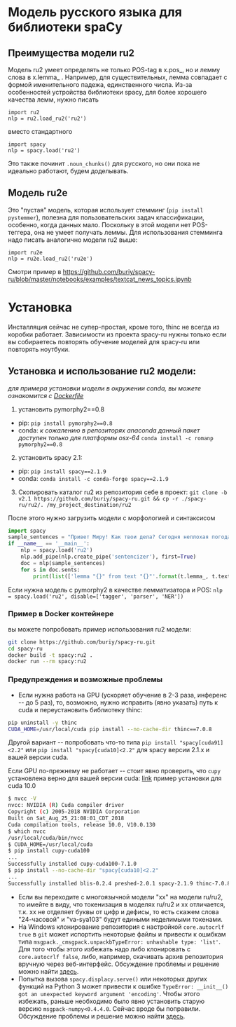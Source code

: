 # Модель русского языка для библиотеки spaCy

## Преимущества модели ru2
Модель ru2 умеет определять не только POS-tag в x.pos_, но и лемму слова в x.lemma_ . Например, для существительных, лемма совпадает с формой именительного падежа, единственного числа.
Из-за особенностей устройства библиотеки spacy, для более хорошего качества лемм, нужно писать
```
import ru2
nlp = ru2.load_ru2('ru2')
```
вместо стандартного
```
import spacy
nlp = spacy.load('ru2')
```

Это также починит `.noun_chunks()` для русского, но они пока не идеально работают, будем доделывать.

## Модель ru2e
Это "пустая" модель, которая использует стемминг (`pip install pystemmer`), полезна для пользовательских задач классификации, особенно, когда данных мало. Поскольку в этой модели нет POS-теггера, она не умеет получать леммы.
Для использования стемминга надо писать аналогично модели ru2 выше:
```
import ru2e
nlp = ru2e.load_ru2('ru2e')
```

Смотри пример в 
https://github.com/buriy/spacy-ru/blob/master/notebooks/examples/textcat_news_topics.ipynb

# Установка

Инсталляция сейчас не супер-простая, кроме того, thinc не всегда из коробки работает.
Зависимости из проекта spacy-ru нужны только если вы собираетесь повторять обучение моделей для spacy-ru или повторять ноутбуки.

## Установка и использование ru2 модели:
*для примера установки модели в окружении conda, вы можете ознакомится с [Dockerfile](Dockerfile)*
1. установить pymorphy2==0.8
- pip: `pip install pymorphy2==0.8`
- conda: *к сожалению в репозиторях anaconda данный пакет доступен только для платформы osx-64* `conda install -c romanp pymorphy2==0.8`	

2. установить spacy 2.1:
- pip: `pip install spacy==2.1.9`
- conda: `conda install -c conda-forge spacy==2.1.9`
3. Скопировать каталог ru2 из репозитория себе в проект: `git clone -b v2.1 https://github.com/buriy/spacy-ru.git && cp -r ./spacy-ru/ru2/. /my_project_destination/ru2 `
 
После этого нужно загрузить модели с морфологией и синтаксисом 
```python
import spacy
sample_sentences = "Привет Миру! Как твои дела? Сегодня неплохая погода."
if __name__ == '__main__':
    nlp = spacy.load('ru2')
    nlp.add_pipe(nlp.create_pipe('sentencizer'), first=True)
    doc = nlp(sample_sentences)
    for s in doc.sents:
    	print(list(['lemma "{}" from text "{}"'.format(t.lemma_, t.text) for t in s]))
``` 
Если нужна модель с pymorphy2 в качестве лемматизатора и POS: `nlp = spacy.load('ru2', disable=['tagger', 'parser', 'NER'])`

### Пример в Docker контейнере
вы можете попробовать пример использования ru2 модели:
```bash
git clone https://github.com/buriy/spacy-ru.git
cd spacy-ru
docker build -t spacy:ru2 .
docker run --rm spacy:ru2
```

### Предупреждения и возможные проблемы
 - Если нужна работа на GPU (ускоряет обучение в 2-3 раза, инференс -- до 5 раз), то, возможно, нужно исправить (явно указать) путь к cuda и переустановить библиотеку thinc:
```bash
pip uninstall -y thinc
CUDA_HOME=/usr/local/cuda pip install --no-cache-dir thinc==7.0.8
```
Другой вариант -- попробовать что-то типа `pip install "spacy[cuda91]<2.2"` или `pip install "spacy[cuda10]<2.2"` для spacy версии 2.1.x и вашей версии cuda.

Если GPU по-прежнему не работает -- стоит явно проверить, что `cupy` установлена верно для вашей версии cuda: [link](https://docs-cupy.chainer.org/en/stable/install.html#install-cupy)
пример установки для cuda 10.0
```bash
$ nvcc -V
nvcc: NVIDIA (R) Cuda compiler driver
Copyright (c) 2005-2018 NVIDIA Corporation
Built on Sat_Aug_25_21:08:01_CDT_2018
Cuda compilation tools, release 10.0, V10.0.130
$ which nvcc
/usr/local/cuda/bin/nvcc
$ CUDA_HOME=/usr/local/cuda
$ pip install cupy-cuda100
...
Successfully installed cupy-cuda100-7.1.0
$ pip install --no-cache-dir "spacy[cuda10]<2.2"
...
Successfully installed blis-0.2.4 preshed-2.0.1 spacy-2.1.9 thinc-7.0.8
```

- Если вы переходите с многоязычной модели "xx" на модели ru/ru2, то имейте в виду, что токенизация в моделях ru/ru2 и xx отличается, т.к. xx не отделяет буквы от цифр и дефисы, то есть скажем слова "24-часовой" и "va-sya103" будут едиными неделимыми токенами.
- На Windows клонирование репозитория с настройкой `core.autocrlf true` в `git` 
может испортить некоторые файлы и привести к ошибкам типа `msgpack._cmsgpack.unpackbTypeError: unhashable type: 'list'`.
Для того чтобы этого избежать надо либо клонировать с `core.autocrlf false`, либо, например, 
скачивать архив репозитория вручную через веб-интерфейс.
Обсуждение проблемы и решение можно найти [здесь](https://github.com/explosion/spaCy/issues/1634).
- Попытка вызова `spacy.displacy.serve()` или некоторых других функций на Python 3 может привести к 
ошибке `TypeError: __init__() got an unexpected keyword argument 'encoding'`. Чтобы этого избежать, раньше
необходимо было явно установить старую версию `msgpack-numpy<0.4.4.0`. Сейчас вроде бы поправили. Обсуждение проблемы и решение можно найти [здесь](https://github.com/explosion/spaCy/issues/2810).

